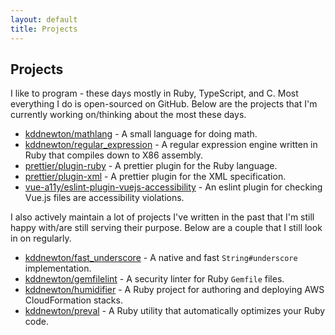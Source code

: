 ```yaml
---
layout: default
title: Projects
---
```


## Projects

I like to program - these days mostly in Ruby, TypeScript, and C. Most everything I do is open-sourced on GitHub. Below are the projects that I'm currently working on/thinking about the most these days.

* [kddnewton/mathlang](https://github.com/kddnewton/mathlang) - A small language for doing math.
* [kddnewton/regular_expression](https://github.com/kddnewton/regular_expression) - A regular expression engine written in Ruby that compiles down to X86 assembly.
* [prettier/plugin-ruby](https://github.com/prettier/plugin-ruby) - A prettier plugin for the Ruby language.
* [prettier/plugin-xml](https://github.com/prettier/plugin-xml) - A prettier plugin for the XML specification.
* [vue-a11y/eslint-plugin-vuejs-accessibility](https://github.com/vue-a11y/eslint-plugin-vuejs-accessibility) - An eslint plugin for checking Vue.js files are accessibility violations.

I also actively maintain a lot of projects I've written in the past that I'm still happy with/are still serving their purpose. Below are a couple that I still look in on regularly.

* [kddnewton/fast_underscore](https://github.com/kddnewton/fast_underscore) - A native and fast `String#underscore` implementation.
* [kddnewton/gemfilelint](https://github.com/kddnewton/gemfilelint) - A security linter for Ruby `Gemfile` files.
* [kddnewton/humidifier](https://github.com/kddnewton/humidifier) - A Ruby project for authoring and deploying AWS CloudFormation stacks.
* [kddnewton/preval](https://github.com/kddnewton/preval) - A Ruby utility that automatically optimizes your Ruby code.
